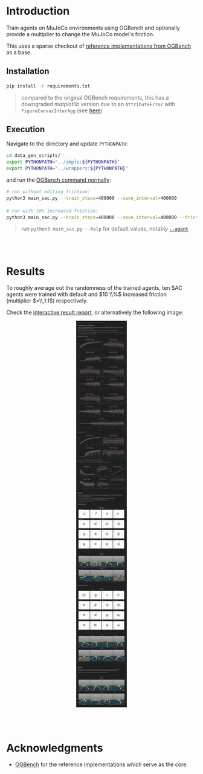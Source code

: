 # Introduction

Train agents on MuJoCo environments using OGBench and optionally provide a multiplier to change the MuJoCo model's friction.

This uses a sparse checkout of [reference implementations from OGBench](https://github.com/seohongpark/ogbench/tree/master?tab=readme-ov-file#reference-implementations "github.com/seohongpark/ogbench") as a base.

## Installation

```bash
pip install -r requirements.txt
```
> compared to the original OGBench requirements, this has a downgraded *matplotlib* version due to an `AttributeError` with `FigureCanvasInterAgg` (see [here](https://github.com/RVC-Project/Retrieval-based-Voice-Conversion-WebUI/issues/2411 "GitHub Issue: \"AttributeError: 'FigureCanvasAgg' object has no attribute 'tostring_rgb'  #2411\""))

## Execution

Navigate to the directory and update `PYTHONPATH`:

```bash
cd data_gen_scripts/
export PYTHONPATH="../impls:${PYTHONPATH}"
export PYTHONPATH="../wrappers:${PYTHONPATH}"
```

and run the [OGBench command normally](https://github.com/seohongpark/ogbench/tree/master?tab=readme-ov-file#reproducing-expert-policies "github.com/seohongpark/ogbench"):

```bash
# run without editing friction:
python3 main_sac.py --train_steps=400000 --save_interval=400000

# run with 10% increased friction:
python3 main_sac.py --train_steps=400000 --save_interval=400000 --friction_mult=1.1
```
> run `python3 main_sac.py --help` for default values, notably [`--agent`](data_gen_scripts/main_sac.py#L46)


<br/>
<br/>


# Results

To roughly average out the randomness of the trained agents, ten SAC agents were trained with default and $10 \\%$ increased friction
\
(multiplier $=\\,1.1$) respectively.

Check the [interactive result report](https://api.wandb.ai/links/jf-johs-luh/lvuvteaf "wandb.ai"), or alternatively the following image:

<p align="center">
    <a href="./static/wandb report.pdf">
        <img src="./static/wandb report.png" alt="PNG Report"/>
    </a>
</p>


<br/>
<br/>


# Acknowledgments

- [OGBench](https://github.com/seohongpark/ogbench) for the reference implementations which serve as the core.
